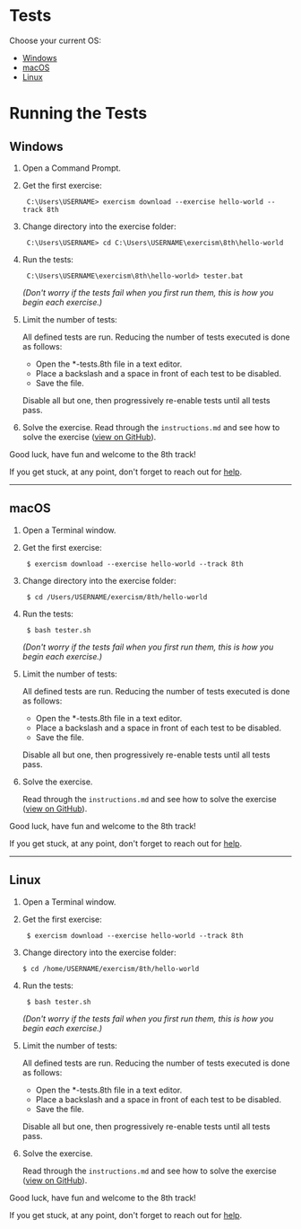 <!---
This file is inspired by, and adapted for the 8th track from: 
https://github.com/exercism/java/blob/main/exercises/shared/.docs/tests.md.
--->

# Tests

Choose your current OS:

* [Windows](##windows)
* [macOS](##macos)
* [Linux](##linux)

# Running the Tests

## Windows

1. Open a Command Prompt.

2. Get the first exercise:

    ```batchfile
     C:\Users\USERNAME> exercism download --exercise hello-world --track 8th
    ```

3. Change directory into the exercise folder:

    ```batchfile
     C:\Users\USERNAME> cd C:\Users\USERNAME\exercism\8th\hello-world
    ```
   
4. Run the tests:

    ```batchfile
     C:\Users\USERNAME\exercism\8th\hello-world> tester.bat
    ```
    *(Don't worry if the tests fail when you first run them, this is how you begin each exercise.)*

5. Limit the number of tests:

    All defined tests are run. Reducing the number of tests executed is done as follows:
    
    - Open the *-tests.8th file in a text editor.
    - Place a backslash and a space in front of each test to be disabled.
    - Save the file.

    Disable all but one, then progressively re-enable tests until all tests pass.
    
6. Solve the exercise. 
    Read through the `instructions.md` and see how to solve the exercise ([view on GitHub](https://github.com/exercism/8th/blob/main/exercises/practice/hello-world/.docs/instructions.md)).


Good luck, have fun and welcome to the 8th track!

If you get stuck, at any point, don't forget to reach out for [help](https://exercism.org/cli-walkthrough).

----

## macOS

1. Open a Terminal window.

2. Get the first exercise:

    ```
     $ exercism download --exercise hello-world --track 8th
    ```

3. Change directory into the exercise folder:

    ```
     $ cd /Users/USERNAME/exercism/8th/hello-world
    ```

4. Run the tests:

    ```
     $ bash tester.sh
    ```
    *(Don't worry if the tests fail when you first run them, this is how you begin each exercise.)*

5. Limit the number of tests:

    All defined tests are run. Reducing the number of tests executed is done as follows:
    
    - Open the *-tests.8th file in a text editor.
    - Place a backslash and a space in front of each test to be disabled.
    - Save the file.

    Disable all but one, then progressively re-enable tests until all tests pass.

6. Solve the exercise. 

    Read through the `instructions.md` and see how to solve the exercise ([view on GitHub](https://github.com/exercism/8th/blob/main/exercises/practice/hello-world/.docs/instructions.md)).


Good luck, have fun and welcome to the 8th track!

If you get stuck, at any point, don't forget to reach out for [help](https://exercism.org/cli-walkthrough).


----

## Linux

1. Open a Terminal window.

2. Get the first exercise:

    ```
     $ exercism download --exercise hello-world --track 8th
    ```

2. Change directory into the exercise folder:

     ```
     $ cd /home/USERNAME/exercism/8th/hello-world
     ```

4. Run the tests:

    ```
     $ bash tester.sh
    ```
    *(Don't worry if the tests fail when you first run them, this is how you begin each exercise.)*

5. Limit the number of tests:

    All defined tests are run. Reducing the number of tests executed is done as follows:
    
    - Open the *-tests.8th file in a text editor.
    - Place a backslash and a space in front of each test to be disabled.
    - Save the file.

    Disable all but one, then progressively re-enable tests until all tests pass.
    
6. Solve the exercise. 

    Read through the `instructions.md` and see how to solve the exercise ([view on GitHub](https://github.com/exercism/8th/blob/main/exercises/practice/hello-world/.docs/instructions.md)).


Good luck, have fun and welcome to the 8th track!

If you get stuck, at any point, don't forget to reach out for [help](https://exercism.org/cli-walkthrough).
